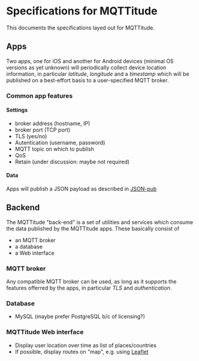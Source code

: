# Specifications for MQTTitude

This documents the specifications layed out for MQTTitude.

## Apps

Two apps, one for iOS and another for Android devices (minimal OS versions as yet unknown) will periodically collect device location information, in particular _latitude_, _longitude_ and a _timestamp_ which will be published on a best-effort basis to a user-specified MQTT broker.

### Common app features

#### Settings

* broker address (hostname, IP)
* broker port (TCP port)
* TLS (yes/no)
* Autentication (username, password)
* MQTT topic on which to publish
* QoS
* Retain (under discussion: maybe not required)

#### Data

Apps will publish a JSON payload as described in [JSON-pub](json-pub.md)


## Backend

The MQTTitude "back-end" is a set of utilities and services which consume the data published by the MQTTitude apps. These basically consist of

* an MQTT broker
* a database
* a Web interface

### MQTT broker

Any compatible MQTT broker can be used, as long as it supports the features offerred by the apps, in particular _TLS_ and _authentication_.

### Database

* MySQL (maybe prefer PostgreSQL b/c of licensing?)

### MQTTitude Web interface

* Display user location over time as list of places/countries
* If possible, display routes on "map", e.g. using [Leaflet](http://leafletjs.com)
